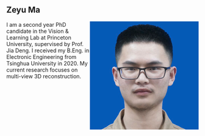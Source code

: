 ## Zeyu Ma

<img align="right" src="images/selfie.png">

I am a second year PhD candidate in the Vision & Learning Lab at Princeton University, supervised by Prof. Jia Deng. I received my B.Eng. in Electronic Engineering from Tsinghua University in 2020. My current research focuses on multi-view 3D reconstruction.




